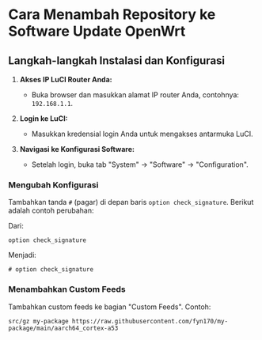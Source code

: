 
# Cara Menambah Repository ke Software Update OpenWrt

## Langkah-langkah Instalasi dan Konfigurasi

1. **Akses IP LuCI Router Anda:**
   - Buka browser dan masukkan alamat IP router Anda, contohnya: `192.168.1.1`.

2. **Login ke LuCI:**
   - Masukkan kredensial login Anda untuk mengakses antarmuka LuCI.

3. **Navigasi ke Konfigurasi Software:**
   - Setelah login, buka tab "System" -> "Software" -> "Configuration".

### Mengubah Konfigurasi

Tambahkan tanda `#` (pagar) di depan baris `option check_signature`. Berikut adalah contoh perubahan:

Dari:

```
option check_signature
```

Menjadi:

```
# option check_signature
```

### Menambahkan Custom Feeds

Tambahkan custom feeds ke bagian "Custom Feeds". Contoh:

```
src/gz my-package https://raw.githubusercontent.com/fyn170/my-package/main/aarch64_cortex-a53
